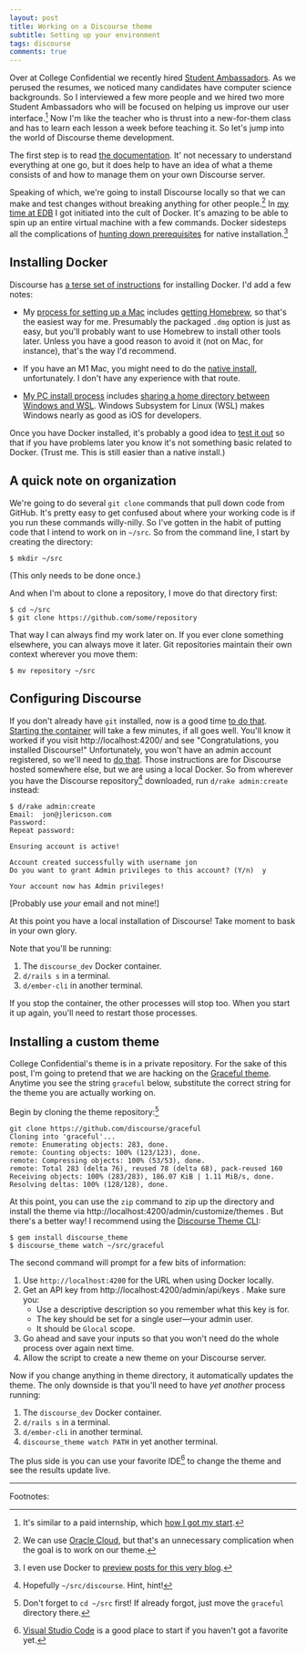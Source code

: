 ```yaml
---
layout: post
title: Working on a Discourse theme
subtitle: Setting up your environment
tags: discourse
comments: true
---
```


Over at College Confidential we recently hired [Student
Ambassadors](https://talk.collegeconfidential.com/t/introducing-the-2022-student-ambassadors/3620097). As
we perused the resumes, we noticed many candidates have computer
science backgrounds. So I interviewed a few more people and we hired
two more Student Ambassadors who will be focused on helping us improve
our user interface.[^1] Now I'm like the teacher who is thrust into a
new-for-them class and has to learn each lesson a week before teaching
it. So let's jump into the world of Discourse theme development.

The first step is to read [the
documentation](https://meta.discourse.org/t/beginners-guide-to-using-discourse-themes/91966). It'
not necessary to understand everything at one go, but it does help to
have an idea of what a theme consists of and how to manage them on
your own Discourse server.

Speaking of which, we're going to install Discourse locally so that we
can make and test changes without breaking anything for other
people.[^2] In [my time at
EDB](https://jlericson.com/2022/06/13/year_at_edb.html) I got
initiated into the cult of Docker. It's amazing to be able to spin up
an entire virtual machine with a few commands. Docker sidesteps all
the complications of [hunting down
prerequisites](https://jlericson.com/2021/05/14/install_pg.html) for
native installation.[^3]

## Installing Docker

Discourse has [a terse set of
instructions](https://meta.discourse.org/t/install-discourse-for-development-using-docker/102009#step-1-install-docker-2)
for installing Docker. I'd add a few notes:

* My [process for setting up a
Mac](https://gist.github.com/jericson/16f4cc5045dde50c3263064eae339686)
includes [getting Homebrew](https://brew.sh/), so that's the easiest
way for me. Presumably the packaged `.dmg` option is just as easy, but
you'll probably want to use Homebrew to install other tools
later. Unless you have a good reason to avoid it (not on Mac, for
instance), that's the way I'd recommend.

* If you have an M1 Mac, you might need to do the [native
install](https://meta.discourse.org/t/install-discourse-on-macos-for-development/15772),
unfortunately. I don't have any experience with that route.

* [My PC install
process](https://gist.github.com/jericson/b4f8199b24f7265f818a843a9a114b24)
includes [sharing a home directory between Windows and
WSL](https://jeremyskinner.co.uk/2018/07/27/sharing-home-directory-between-windows-and-wsl/).
Windows Subsystem for Linux (WSL) makes Windows nearly as good as iOS
for developers.

Once you have Docker installed, it's probably a good idea to [test it
out](https://docs.docker.com/get-started/#start-the-tutorial) so that
if you have problems later you know it's not something basic related
to Docker. (Trust me. This is still easier than a native install.)

## A quick note on organization

We're going to do several `git clone` commands that pull down code
from GitHub. It's pretty easy to get confused about where your working
code is if you run these commands willy-nilly. So I've gotten in the
habit of putting code that I intend to work on in `~/src`. So from the
command line, I start by creating the directory:

```
$ mkdir ~/src
```

(This only needs to be done once.)

And when I'm about to clone a repository, I move do that directory first:

```
$ cd ~/src
$ git clone https://github.com/some/repository
```

That way I can always find my work later on. If you ever clone
something elsewhere, you can always move it later. Git repositories
maintain their own context wherever you move them:

```
$ mv repository ~/src
```


## Configuring Discourse

If you don't already have `git` installed, now is a good time [to do
that](https://git-scm.com/downloads). [Starting the
container](https://meta.discourse.org/t/install-discourse-for-development-using-docker/102009#step-2-start-container-6)
will take a few minutes, if all goes well. You'll know it worked if
you visit http://localhost:4200/ and see "Congratulations, you
installed Discourse!" Unfortunately, you won't have an admin account
registered, so we'll need to [do
that](https://meta.discourse.org/t/create-admin-account-from-console/17274). Those
instructions are for Discourse hosted somewhere else, but we are using
a local Docker. So from wherever you have the Discourse repository[^4]
downloaded, run `d/rake admin:create` instead:

```
$ d/rake admin:create
Email:  jon@jlericson.com
Password:  
Repeat password:  

Ensuring account is active!

Account created successfully with username jon
Do you want to grant Admin privileges to this account? (Y/n)  y

Your account now has Admin privileges!
```

[Probably use _your_ email and not mine!]

At this point you have a local installation of Discourse! Take moment
to bask in your own glory.

Note that you'll be running:

1. The `discourse_dev` Docker container.
2. `d/rails s` in a terminal.
3. `d/ember-cli` in another terminal.

If you stop the container, the other processes will stop too. When you
start it up again, you'll need to restart those processes.

## Installing a custom theme

College Confidential's theme is in a private repository. For the sake
of this post, I'm going to pretend that we are hacking on the
[Graceful
theme](https://meta.discourse.org/t/a-graceful-theme-for-discourse/93040). Anytime
you see the string `graceful` below, substitute the correct string for
the theme you are actually working on.

Begin by cloning the theme repository:[^5]

```
git clone https://github.com/discourse/graceful
Cloning into 'graceful'...
remote: Enumerating objects: 283, done.
remote: Counting objects: 100% (123/123), done.
remote: Compressing objects: 100% (53/53), done.
remote: Total 283 (delta 76), reused 78 (delta 68), pack-reused 160
Receiving objects: 100% (283/283), 186.07 KiB | 1.11 MiB/s, done.
Resolving deltas: 100% (128/128), done.
```

At this point, you can use the `zip` command to zip up the directory
and install the theme via http://localhost:4200/admin/customize/themes
. But there's a better way! I recommend using the [Discourse Theme
CLI](https://meta.discourse.org/t/install-the-discourse-theme-cli-console-app-to-help-you-build-themes/82950):

```
$ gem install discourse_theme
$ discourse_theme watch ~/src/graceful
```

The second command will prompt for a few bits of information:

1. Use `http://localhost:4200` for the URL when using Docker locally.
2. Get an API key from http://localhost:4200/admin/api/keys . Make sure you:
   * Use a descriptive description so you remember what this key is for.
   * The key should be set for a single user&mdash;your admin user.
   * It should be `Glocal` scope.
3. Go ahead and save your inputs so that you won't need do the whole
   process over again next time.
4. Allow the script to create a new theme on your Discourse server.
   
Now if you change anything in theme directory, it automatically
updates the theme. The only downside is that you'll need to have _yet another_ process running:

1. The `discourse_dev` Docker container.
2. `d/rails s` in a terminal.
3. `d/ember-cli` in another terminal.
4. `discourse_theme watch PATH` in yet another terminal.

The plus side is you can use your favorite IDE[^6] to change the theme
and see the results update live.

---

Footnotes:

[^1]: It's similar to a paid internship, which [how I got my
    start](https://jlericson.com/2015/04/22/cs_females.html). 
    
[^2]: We can use [Oracle
    Cloud](https://jlericson.com/2021/04/06/oracle_discourse.html),
    but that's an unnecessary complication when the goal is to work on
    our theme.
    
[^3]: I even use Docker to [preview posts for this very
    blog](https://github.com/jericson/jekyll-serve).


[^4]: Hopefully `~/src/discourse`. Hint, hint!

[^5]: Don't forget to `cd ~/src` first! If already forgot, just move
    the `graceful` directory there.
    
[^6]: [Visual Studio Code](https://code.visualstudio.com/download) is
    a good place to start if you haven't got a favorite yet.

<!--  LocalWords:  Homebrew
 -->
